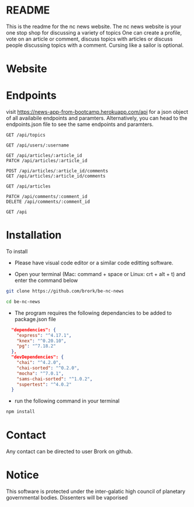 # README

This is the readme for the nc news website.
The nc news website is your one stop shop for discussing a variety of topics
One can create a profile, vote on an article or comment, discuss topics with articles or discuss people discussing topics with a comment. Cursing like a sailor is optional.

# Website

# Endpoints

visit https://news-app-from-bootcamp.herokuapp.com/api for a json object of all availabile endpoints and paramters.
Alternatively, you can head to the endpoints.json file to see the same endpoints and paramters.

```http
GET /api/topics

GET /api/users/:username

GET /api/articles/:article_id
PATCH /api/articles/:article_id

POST /api/articles/:article_id/comments
GET /api/articles/:article_id/comments

GET /api/articles

PATCH /api/comments/:comment_id
DELETE /api/comments/:comment_id

GET /api
```

# Installation

To install

- Please have visual code editor or a similar code editting software.

- Open your terminal (Mac: command + space or Linux: crt + alt + t) and enter the command below

```bash
git clone https://github.com/brork/be-nc-news

cd be-nc-news
```

- The program requires the following dependancies to be added to package.json file

```json
  "dependencies": {
    "express": "^4.17.1",
    "knex": "^0.20.10",
    "pg": "^7.18.2"
  },
  "devDependencies": {
    "chai": "^4.2.0",
    "chai-sorted": "^0.2.0",
    "mocha": "^7.0.1",
    "sams-chai-sorted": "^1.0.2",
    "supertest": "^4.0.2"
  }
```

- run the following command in your terminal

```bash
npm install
```

# Contact

Any contact can be directed to user Brork on github.

# Notice

This software is protected under the inter-galatic high council of planetary governmental bodies. Dissenters will be vaporised
